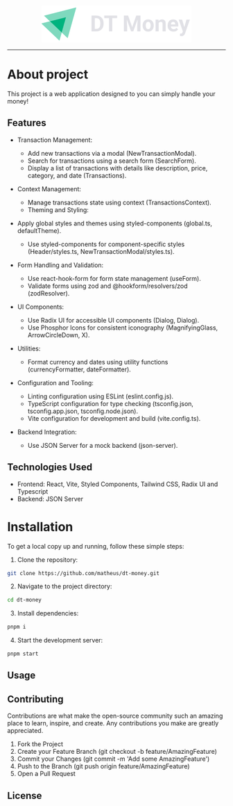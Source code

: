 
<div align="center">
  <img src="./src/assets/logo.svg" />
</div>

<hr>

# About project

This project is a web application designed to you can simply handle your money!

## Features
- Transaction Management:
  - Add new transactions via a modal (NewTransactionModal).
  - Search for transactions using a search form (SearchForm).
  - Display a list of transactions with details like description, price, category, and date (Transactions).
    
- Context Management:
  - Manage transactions state using context (TransactionsContext).
  - Theming and Styling:

- Apply global styles and themes using styled-components (global.ts, defaultTheme).
  - Use styled-components for component-specific styles (Header/styles.ts, NewTransactionModal/styles.ts).

- Form Handling and Validation:
  - Use react-hook-form for form state management (useForm).
  - Validate forms using zod and @hookform/resolvers/zod (zodResolver).

- UI Components:
  - Use Radix UI for accessible UI components (Dialog, Dialog).
  - Use Phosphor Icons for consistent iconography (MagnifyingGlass, ArrowCircleDown, X).

- Utilities:
  - Format currency and dates using utility functions (currencyFormatter, dateFormatter).
  
- Configuration and Tooling:
  - Linting configuration using ESLint (eslint.config.js).
  - TypeScript configuration for type checking (tsconfig.json, tsconfig.app.json, tsconfig.node.json).
  - Vite configuration for development and build (vite.config.ts).

- Backend Integration:
  - Use JSON Server for a mock backend (json-server).

## Technologies Used

- Frontend: React, Vite, Styled Components, Tailwind CSS, Radix UI and Typescript
- Backend: JSON Server

# Installation

To get a local copy up and running, follow these simple steps:

1. Clone the repository:

```sh
git clone https://github.com/matheus/dt-money.git
```
2. Navigate to the project directory:
```sh
cd dt-money
```

3. Install dependencies:
```sh
pnpm i
```

4. Start the development server:
```sh
pnpm start
```

## Usage

## Contributing
Contributions are what make the open-source community such an amazing place to learn, inspire, and create. Any contributions you make are greatly appreciated.

1. Fork the Project
2. Create your Feature Branch (git checkout -b feature/AmazingFeature)
3. Commit your Changes (git commit -m 'Add some AmazingFeature')
4. Push to the Branch (git push origin feature/AmazingFeature)
5. Open a Pull Request

## License
